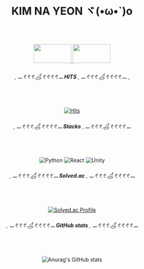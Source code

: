 <div align="center">


<h1>KIM NA YEON ヾ(•ω•`)o <br></h1><br><br><br>

<a href="https://github.com/devxb/gitanimals">
  <img
    src="https://render.gitanimals.org/lines/eoyan?pet-id=587181348183179491"
    width="100"
    height="50"
  />
</a>

<a href="https://github.com/devxb/gitanimals">
  <img
    src="https://render.gitanimals.org/lines/eoyan?pet-id=587181348183179486"
    width="100"
    height=50"
  />
</a>
  
<h5> ˏ 𓏧 𓏲 𓏲 𓏲 𓋒 𓏲 𓏲 𓏲 𓏲 𓏧   HITS  ˏ 𓏧 𓏲 𓏲 𓏲 𓋒 𓏲 𓏲 𓏲 𓏲 𓏧 ˎ </h5><br><br>

[![Hits](https://hits.seeyoufarm.com/api/count/incr/badge.svg?url=https%3A%2F%2Fgithub.com%2Fgjbae1212%2Fhit-counter&count_bg=%2353DACD&title_bg=%23000000&icon=&icon_color=%23E7E7E7&title=&edge_flat=false)](https://hits.seeyoufarm.com)

<h5> ˏ 𓏧 𓏲 𓏲 𓏲 𓋒 𓏲 𓏲 𓏲 𓏲 𓏧   Stacks ˏ 𓏧 𓏲 𓏲 𓏲 𓋒 𓏲 𓏲 𓏲 𓏲 𓏧  </h5><br><br>


<img alt="Python" src ="https://img.shields.io/badge/Python-3776AB.svg?&style=flat-square&logo=Python&logoColor=white"/> <img alt="React" src ="https://img.shields.io/badge/React-61DAFB.svg?&style=flat-square&logo=React&logoColor=white"/> <img alt="Unity" src ="https://img.shields.io/badge/Unity-FFFFFF.svg?&style=flat-square&logo=Unity&logoColor=black"/> 

<h5> ˏ 𓏧 𓏲 𓏲 𓏲 𓋒 𓏲 𓏲 𓏲 𓏲 𓏧   Solved.ac  ˏ 𓏧 𓏲 𓏲 𓏲 𓋒 𓏲 𓏲 𓏲 𓏲 𓏧  </h5><br><br>

[![Solved.ac Profile](http://mazassumnida.wtf/api/v2/generate_badge?boj=nayeon1031)](https://solved.ac/nayeon1031/)

<h5>ˏ 𓏧 𓏲 𓏲 𓏲 𓋒 𓏲 𓏲 𓏲 𓏲 𓏧  GitHub stats ˏ 𓏧 𓏲 𓏲 𓏲 𓋒 𓏲 𓏲 𓏲 𓏲 𓏧  </h5><br><br>

![Anurag's GitHub stats](https://github-readme-stats.vercel.app/api?username=eoyan&show_icons=true&theme=react)  






</div>

